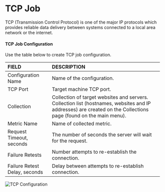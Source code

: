 # TCP Job

TCP (Transmission Control Protocol) is one of the major IP protocols which provides reliable data delivery between systems connected to a local area network or the internet.

#### TCP Job Configuration
Use the table below to create TCP job configuration.

| FIELD           | DESCRIPTION      
| :--------------- |:-------------|
| Configuration Name | Name of the configuration. |
| TCP Port           | Target machine TCP port. |
| Collection | Collection of target websites and servers. Collection list (hostnames, websites and IP addresses) are created on the Collections page (found on the main menu). |
| Metric Name       | Name of collected metric. |
| Request Timeout, seconds | The number of seconds the server will wait for the request. |
| Failure Retests | Number attempts to re-establish the connection. |
| Failure Retest Delay, seconds | Delay between attempts to re-establish connection. | 

![TCP Configuration](http://axibase.com/wp-content/uploads/2015/01/tcp_collector.png)
